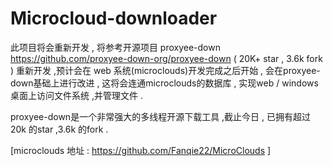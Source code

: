# Microcloud-downloader

此项目将会重新开发 , 将参考开源项目 proxyee-down https://github.com/proxyee-down-org/proxyee-down ( 20K+ star , 3.6k fork  ) 重新开发 ,预计会在 web 系统(microclouds)开发完成之后开始 , 会在proxyee-down基础上进行改进 , 这将会连通microclouds的数据库 , 实现web / windows 桌面上访问文件系统 ,并管理文件 .

proxyee-down是一个非常强大的多线程开源下载工具 ,截止今日 , 已拥有超过 20k 的star ,3.6k 的fork .

[microclouds 地址 : https://github.com/Fanqie22/MicroClouds ]

